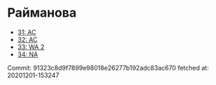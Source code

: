 # Райманова
- [31: AC](31.md)
- [32: AC](32.md)
- [33: WA 2](33.md)
- [34: NA](34.md)

Commit: 91323c8d9f7899e98018e26277b192adc83ac670
 fetched at: 20201201-153247
